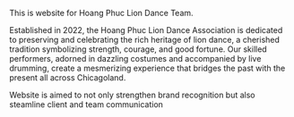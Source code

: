 This is website for Hoang Phuc Lion Dance Team. 

Established in 2022, the Hoang Phuc Lion Dance
Association is dedicated to preserving and celebrating
the rich heritage of lion dance, a cherished tradition
symbolizing strength, courage, and good fortune. Our
skilled performers, adorned in dazzling costumes and
accompanied by live drumming, create a mesmerizing
experience that bridges the past with the present all
across Chicagoland.

Website is aimed to not only strengthen brand recognition but also steamline client and team communication 
